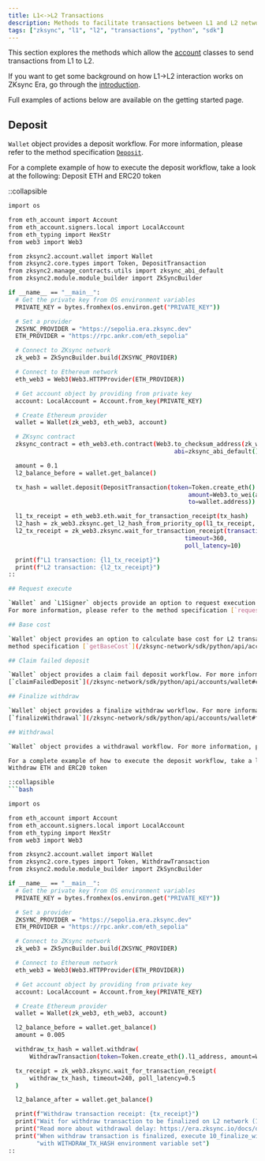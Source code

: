 ```yaml
---
title: L1<->L2 Transactions
description: Methods to facilitate transactions between L1 and L2 networks
tags: ["zksync", "l1", "l2", "transactions", "python", "sdk"]
---
```


This section explores the methods which allow the [account](/zksync-network/sdk/python/api/accounts/wallet)
classes to send transactions from L1 to L2.

If you want to get some background on how L1->L2 interaction works on ZKsync Era, go through the
[introduction](/zksync-protocol/rollup/l1_l2_communication).

Full examples of actions below are available on the getting started page.

## Deposit

`Wallet` object provides a deposit workflow. For more information, please refer to the
method specification [`Deposit`](/zksync-network/sdk/python/api/accounts/wallet#deposit).

For a complete example of how to execute the deposit workflow, take a look at the following:
Deposit ETH and ERC20 token

::collapsible

  ```bash
import os

from eth_account import Account
from eth_account.signers.local import LocalAccount
from eth_typing import HexStr
from web3 import Web3

from zksync2.account.wallet import Wallet
from zksync2.core.types import Token, DepositTransaction
from zksync2.manage_contracts.utils import zksync_abi_default
from zksync2.module.module_builder import ZkSyncBuilder

if __name__ == "__main__":
    # Get the private key from OS environment variables
    PRIVATE_KEY = bytes.fromhex(os.environ.get("PRIVATE_KEY"))

    # Set a provider
    ZKSYNC_PROVIDER = "https://sepolia.era.zksync.dev"
    ETH_PROVIDER = "https://rpc.ankr.com/eth_sepolia"

    # Connect to ZKsync network
    zk_web3 = ZkSyncBuilder.build(ZKSYNC_PROVIDER)

    # Connect to Ethereum network
    eth_web3 = Web3(Web3.HTTPProvider(ETH_PROVIDER))

    # Get account object by providing from private key
    account: LocalAccount = Account.from_key(PRIVATE_KEY)

    # Create Ethereum provider
    wallet = Wallet(zk_web3, eth_web3, account)

    # ZKsync contract
    zksync_contract = eth_web3.eth.contract(Web3.to_checksum_address(zk_web3.zksync.main_contract_address),
                                                 abi=zksync_abi_default())

    amount = 0.1
    l2_balance_before = wallet.get_balance()

    tx_hash = wallet.deposit(DepositTransaction(token=Token.create_eth().l1_address,
                                                     amount=Web3.to_wei(amount, "ether"),
                                                     to=wallet.address))

    l1_tx_receipt = eth_web3.eth.wait_for_transaction_receipt(tx_hash)
    l2_hash = zk_web3.zksync.get_l2_hash_from_priority_op(l1_tx_receipt, zksync_contract)
    l2_tx_receipt = zk_web3.zksync.wait_for_transaction_receipt(transaction_hash=l2_hash,
                                                    timeout=360,
                                                    poll_latency=10)

    print(f"L1 transaction: {l1_tx_receipt}")
    print(f"L2 transaction: {l2_tx_receipt}")
::

## Request execute

`Wallet` and `L1Signer` objects provide an option to request execution of L2 transaction from L1.
For more information, please refer to the method specification [`request_execute`](/zksync-network/sdk/python/api/accounts/wallet#requestexecute).

## Base cost

`Wallet` object provides an option to calculate base cost for L2 transaction. For more information, please refer to the
method specification [`getBaseCost`](/zksync-network/sdk/python/api/accounts/wallet#getbasecost).

## Claim failed deposit

`Wallet` object provides a claim fail deposit workflow. For more information, please refer to the method specification
[`claimFailedDeposit`](/zksync-network/sdk/python/api/accounts/wallet#claimfaileddeposit).

## Finalize withdraw

`Wallet` object provides a finalize withdraw workflow. For more information, please refer to the method specification
[`finalizeWithdrawal`](/zksync-network/sdk/python/api/accounts/wallet#finalizewithdrawal).

## Withdrawal

`Wallet` object provides a withdrawal workflow. For more information, please refer to the method specification [`Deposit`](/zksync-network/sdk/python/api/accounts/wallet#deposit).

For a complete example of how to execute the deposit workflow, take a look at the following:
Withdraw ETH and ERC20 token

::collapsible
  ```bash

import os

from eth_account import Account
from eth_account.signers.local import LocalAccount
from eth_typing import HexStr
from web3 import Web3

from zksync2.account.wallet import Wallet
from zksync2.core.types import Token, WithdrawTransaction
from zksync2.module.module_builder import ZkSyncBuilder

if __name__ == "__main__":
    # Get the private key from OS environment variables
    PRIVATE_KEY = bytes.fromhex(os.environ.get("PRIVATE_KEY"))

    # Set a provider
    ZKSYNC_PROVIDER = "https://sepolia.era.zksync.dev"
    ETH_PROVIDER = "https://rpc.ankr.com/eth_sepolia"

    # Connect to ZKsync network
    zk_web3 = ZkSyncBuilder.build(ZKSYNC_PROVIDER)

    # Connect to Ethereum network
    eth_web3 = Web3(Web3.HTTPProvider(ETH_PROVIDER))

    # Get account object by providing from private key
    account: LocalAccount = Account.from_key(PRIVATE_KEY)

    # Create Ethereum provider
    wallet = Wallet(zk_web3, eth_web3, account)

    l2_balance_before = wallet.get_balance()
    amount = 0.005

    withdraw_tx_hash = wallet.withdraw(
        WithdrawTransaction(token=Token.create_eth().l1_address, amount=Web3.to_wei(amount, "ether")))

    tx_receipt = zk_web3.zksync.wait_for_transaction_receipt(
        withdraw_tx_hash, timeout=240, poll_latency=0.5
    )

    l2_balance_after = wallet.get_balance()

    print(f"Withdraw transaction receipt: {tx_receipt}")
    print("Wait for withdraw transaction to be finalized on L2 network (11-24 hours)")
    print("Read more about withdrawal delay: https://era.zksync.io/docs/dev/troubleshooting/withdrawal-delay.html")
    print("When withdraw transaction is finalized, execute 10_finalize_withdrawal.py script  "
          "with WITHDRAW_TX_HASH environment variable set")
::
